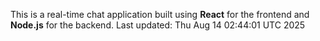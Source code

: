 This is a real-time chat application built using **React** for the frontend and **Node.js** for the backend.
Last updated: Thu Aug 14 02:44:01 UTC 2025
